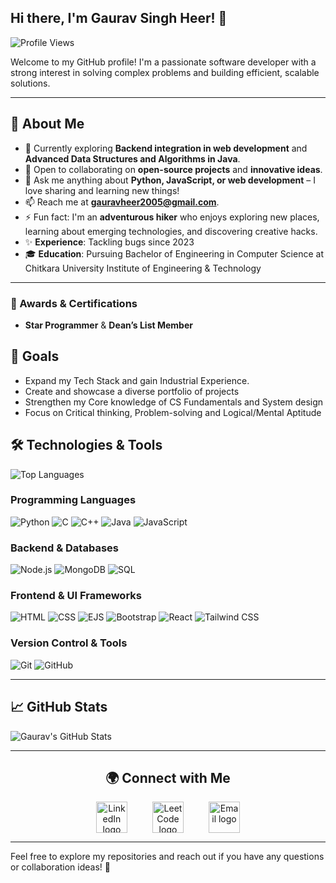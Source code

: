 ## Hi there, I'm Gaurav Singh Heer! 👋

![Profile Views](https://komarev.com/ghpvc/?username=Gaurav-Singh-Heer&color=brightgreen)

Welcome to my GitHub profile! I'm a passionate software developer with a strong interest in solving complex problems and building efficient, scalable solutions.

---

## 🚀 About Me

- 🌱 Currently exploring **Backend integration in web development** and **Advanced Data Structures and Algorithms in Java**.
- 👯 Open to collaborating on **open-source projects** and **innovative ideas**.  
- 💬 Ask me anything about **Python, JavaScript, or web development** – I love sharing and learning new things!  
- 📫 Reach me at **[gauravheer2005@gmail.com](mailto:gauravheer2005@gmail.com)**.  
- ⚡ Fun fact: I'm an **adventurous hiker** who enjoys exploring new places, learning about emerging technologies, and discovering creative hacks.  
- ✨ **Experience**: Tackling bugs since 2023
- 🎓 **Education**: Pursuing Bachelor of Engineering in Computer Science at Chitkara University Institute of Engineering & Technology
---

### 🏅 Awards & Certifications
- **Star Programmer** & **Dean’s List Member**
<!-- - **Certifications**: -->

## 🎯 Goals
- Expand my Tech Stack and gain Industrial Experience.
- Create and showcase a diverse portfolio of projects
- Strengthen my Core knowledge of CS Fundamentals and System design
- Focus on Critical thinking, Problem-solving and Logical/Mental Aptitude

## 🛠️ Technologies & Tools
![Top Languages](https://github-readme-stats.vercel.app/api/top-langs/?username=Gaurav-Singh-Heer&layout=compact&theme=radical)

### **Programming Languages**

![Python](https://img.shields.io/badge/-Python-333333?style=flat&logo=python)
![C](https://img.shields.io/badge/-C-333333?style=flat&logo=c)
![C++](https://img.shields.io/badge/-C++-333333?style=flat&logo=c%2B%2B)
![Java](https://img.shields.io/badge/-Java-333333?style=flat&logo=java)
![JavaScript](https://img.shields.io/badge/-JavaScript-333333?style=flat&logo=javascript)

### **Backend & Databases**

![Node.js](https://img.shields.io/badge/-Node.js-333333?style=flat&logo=node.js)
![MongoDB](https://img.shields.io/badge/-MongoDB-333333?style=flat&logo=mongodb)
![SQL](https://img.shields.io/badge/-SQL-333333?style=flat&logo=sqlite)

### **Frontend & UI Frameworks**

![HTML](https://img.shields.io/badge/-HTML-333333?style=flat&logo=html5)
![CSS](https://img.shields.io/badge/-CSS-333333?style=flat&logo=css3)
![EJS](https://img.shields.io/badge/-EJS-333333?style=flat&logo=ejs)
![Bootstrap](https://img.shields.io/badge/-Bootstrap-333333?style=flat&logo=bootstrap) 
![React](https://img.shields.io/badge/-React-333333?style=flat&logo=react)
![Tailwind CSS](https://img.shields.io/badge/-Tailwind%20CSS-333333?style=flat&logo=tailwind-css)

### **Version Control & Tools**

![Git](https://img.shields.io/badge/-Git-333333?style=flat&logo=git)
![GitHub](https://img.shields.io/badge/-GitHub-333333?style=flat&logo=github)

---

## 📈 GitHub Stats

![Gaurav's GitHub Stats](https://github-readme-stats.vercel.app/api?username=Gaurav-Singh-Heer&show_icons=true&theme=radical)

---

<h2 align="center">🌍 Connect with Me</h2>

<div align="center" style="display: flex; justify-content: center; gap: 20px;">
  <a href="https://www.linkedin.com/in/gaurav-singh-heer-788804280/" target="_blank" title="LinkedIn">
    <img src="https://img.icons8.com/?size=100&id=xuvGCOXi8Wyg&format=png&color=000000" height="50" alt="LinkedIn logo" style="margin: 0 10px;" />
  </a>
  <a href="https://leetcode.com/u/Gaurav_Singh_Heer/" target="_blank" title="LeetCode">
    <img src="https://img.icons8.com/?size=100&id=wDGo581Ea5Nf&format=png&color=000000" height="50" alt="LeetCode logo" style="margin: 0 10px;" />
  </a>
  <a href="mailto:gauravheer2005@gmail.com" target="_blank" title="Email">
    <img src="https://img.icons8.com/?size=100&id=P7UIlhbpWzZm&format=png&color=000000" height="50" alt="Email logo" style="margin: 0 10px;" />
  </a>
</div>

---


Feel free to explore my repositories and reach out if you have any questions or collaboration ideas! 🚀

<!--
**Gaurav-Singh-Heer/Gaurav-Singh-Heer** is a ✨ _special_ ✨ repository because its `README.md` (this file) appears on your GitHub profile.

Here are some ideas to get you started:

- 🔭 I’m currently working on ...
- 🌱 I’m currently learning ...
- 👯 I’m looking to collaborate on ...
- 🤔 I’m looking for help with ...
- 💬 Ask me about ...
- 📫 How to reach me: ...
- 😄 Pronouns: ...
- ⚡ Fun fact: ...
-->
